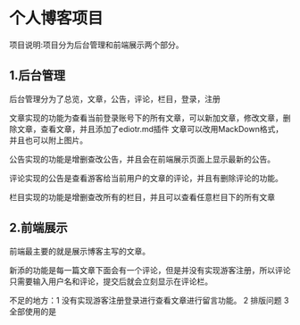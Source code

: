 # 个人博客项目

项目说明:项目分为后台管理和前端展示两个部分。

## 1.后台管理

后台管理分为了总览，文章，公告，评论，栏目，登录，注册

文章实现的功能为查看当前登录账号下的所有文章，可以新加文章，修改文章，删除文章，查看文章，并且添加了ediotr.md插件 文章可以改用MackDown格式，并且也可以附上图片。

公告实现的功能是增删查改公告，并且会在前端展示页面上显示最新的公告。

评论实现的公告是查看游客给当前用户的文章的评论，并且有删除评论的功能。

栏目实现的功能是增删查改所有的栏目，并且可以查看任意栏目下的所有文章

## 2.前端展示

前端最主要的就是展示博客主写的文章。

新添的功能是每一篇文章下面会有一个评论，但是并没有实现游客注册，所以评论只需要输入用户名和评论，提交后就会立刻显示在评论栏。


不足的地方：1 没有实现游客注册登录进行查看文章进行留言功能。
           2  排版问题
           3 全部使用的是

